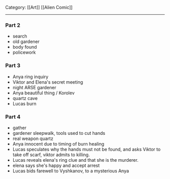 Category: [[Art]] [[Alien Comic]]
___
### Part 2 
- search
- old gardener
- body found
- policework
### Part 3
- Anya ring inquiry
- Viktor and Elena's secret meeting
- night ARSE gardener
- Anya beautiful thing / Korolev
- quartz cave
- Lucas burn
### Part 4
- gather
- gardener sleepwalk, tools used to cut hands
- real weapon quartz
- Anya innocent due to timing of burn healing 
- Lucas speculates why the hands must not be found, and asks Viktor to take off scarf, viktor admits to killing. 
- Lucas reveals elena's ring clue and that she is the murderer. 
- elena says she's happy and accept arrest
- Lucas bids farewell to Vyshkanov, to a mysterious Anya